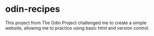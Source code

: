 # odin-recipes
This project from The Odin Project challenged me to create a simple website, allowing me to practice using basic html and version control. 